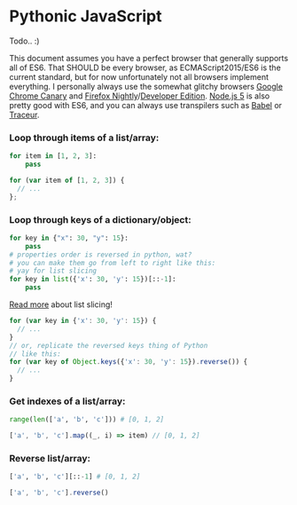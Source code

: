 # Pythonic JavaScript
Todo.. :)

This document assumes you have a perfect browser that generally supports all of ES6. That SHOULD be every browser, as ECMAScript2015/ES6 is the current standard, but for now unfortunately not all browsers implement everything. I personally always use the somewhat glitchy browsers [Google Chrome Canary](https://www.google.com/chrome/browser/canary.html) and [Firefox Nightly](https://nightly.mozilla.org/)/[Developer Edition](https://www.mozilla.org/en-US/firefox/developer/). [Node.js 5](https://nodejs.org/en/blog/release/v5.0.0/) is also pretty good with ES6, and you can always use transpilers such as [Babel](https://babeljs.io/) or [Traceur](https://github.com/google/traceur-compiler).

### Loop through items of a list/array:

```python
for item in [1, 2, 3]:
    pass
```

```javascript
for (var item of [1, 2, 3]) {
  // ...
};
```

### Loop through keys of a dictionary/object:

```python
for key in {"x": 30, "y": 15}:
    pass
# properties order is reversed in python, wat?
# you can make them go from left to right like this:
# yay for list slicing
for key in list({'x': 30, 'y': 15})[::-1]:
    pass
```

[Read more](http://stackoverflow.com/q/509211/4633828) about list slicing!

```javascript
for (var key in {'x': 30, 'y': 15}) {
  // ...
}
// or, replicate the reversed keys thing of Python
// like this:
for (var key of Object.keys({'x': 30, 'y': 15}).reverse()) {
  // ...
}
```

### Get indexes of a list/array:

```python
range(len(['a', 'b', 'c'])) # [0, 1, 2]
```

```javascript
['a', 'b', 'c'].map((_, i) => item) // [0, 1, 2]
```

### Reverse list/array:

```python
['a', 'b', 'c'][::-1] # [0, 1, 2]
```

```javascript
['a', 'b', 'c'].reverse()
```
